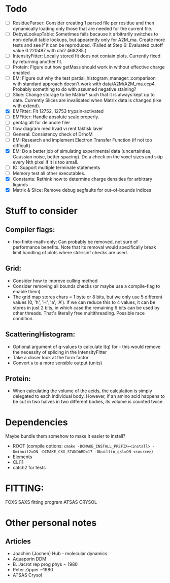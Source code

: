 # Todo
 * [ ] ResidueParser: Consider creating 1 parsed file per residue and then dynamically loading only those that are needed for the current file. 
 * [ ] DebyeLookupTable: Sometimes fails because it arbitrarily switches to non-default table lookups, but apparently only for A2M_ma. Create more tests and see if it can be reproduced. (Failed at Step 6: Evaluated cutoff value 0.220487 with chi2 468285
)
 * [ ] IntensityFitter: Locally stored fit does not contain plots. Currently fixed by returning another fit. 
 * [ ] Protein: Figure out how getMass should work in without effective charge enabled
 * [ ] EM: Figure out why the test partial_histogram_manager::comparison with standard approach doesn't work with data/A2M/A2M_ma.ccp4. Probably something to do with assumed negative staining?
 * [ ] Slice: Change storage to be Matrix<T>* such that it is always kept up to date. Currently Slices are invalidated when Matrix data is changed (like with extend). 
 * [x] EMFitter: Fit 12752, 12753 trypsin-activated
 * [ ] EMFitter: Handle absolute scale properly.
 * [ ] gentag alt for de andre filer
 * [ ] flow diagram med hvad vi rent faktisk laver
 * [ ] General: Consistency check of DrhoM
 * [ ] EM: Research and implement Electron Transfer Function (if not too difficult)
 * [x] EM: Do a better job of simulating experimental data (uncertainties, Gaussian noise, better spacing). Do a check on the voxel sizes and skip every Nth pixel if it is too small. 
 * [ ] IO: Support multiple terminate statements
 * [ ] Memory test all other executables.
 * [x] Constants: Rethink how to determine charge densities for arbitrary ligands
 * [x] Matrix & Slice: Remove debug segfaults for out-of-bounds indices

# Stuff to consider
## Compiler flags:
 * fno-finite-math-only: Can probably be removed, not sure of performance benefits. Note that its removal would specifically break limit handling of plots where std::isinf checks are used. 

## Grid:
 * Consider how to improve culling method
 * Consider removing all bounds checks (or maybe use a compile-flag to enable them)
 * The grid map stores chars = 1 byte or 8 bits, but we only use 5 different values (0, 'h', 'H', 'a', 'A'). If we can reduce this to 4 values, it can be stores in just 2 bits, in which case the remaining 6 bits can be used by other threads. That's literally free multithreading. Possible race condition. 

## ScatteringHistogram:
 * Optional argument of q-values to calculate I(q) for - this would remove the necessity of splicing in the IntensityFitter
 * Take a closer look at the form factor
 * Convert `a` to a more sensible output (units)

## Protein: 
 * When calculating the volume of the acids, the calculation is simply delegated to each individual body. However, if an amino acid happens to be cut in two halves in two different bodies, its volume is counted twice. 

# Dependencies
Maybe bundle them somehow to make it easier to install?
 * ROOT (compile options: `cmake -DCMAKE_INSTALL_PREFIX=<install> -Dminuit2=ON -DCMAKE_CXX_STANDARD=17 -Dbuiltin_gsl=ON <source>`)
 * Elements
 * CLI11
 * catch2 for tests

# FITTING:
FOXS SAXS fitting program
ATSAS CRYSOL

# Other personal notes
## Articles
 * Joachim (Jochen) Hub - molecular dynamics
 * Aquaporin DDM
 * B. Jacrot rep prog phys ~ 1980
 * Peter Zipper ~1980
 * ATSAS Crysol

